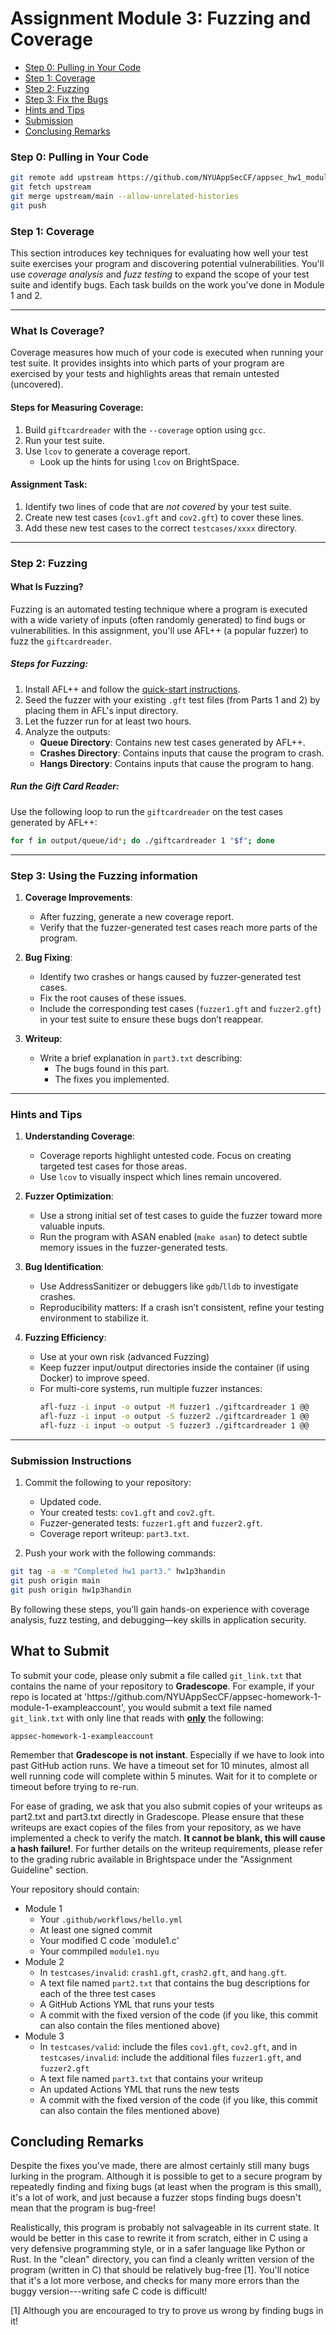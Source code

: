 # Assignment Module 3: Fuzzing and Coverage


- [Step 0: Pulling in Your Code](#step-0-pulling-in-your-code)
- [Step 1: Coverage](#step-1-coverage)
- [Step 2: Fuzzing](#step-2-fuzzing)
- [Step 3: Fix the Bugs](#step-3-using-the-fuzzing-information)
- [Hints and Tips](#hints-and-tips)
- [Submission](#what-to-submit)
- [Conclusing Remarks](#concluding-remarks)



### **Step 0: Pulling in Your Code**

```bash
git remote add upstream https://github.com/NYUAppSecCF/appsec_hw1_module2-YOURPART1REPO
git fetch upstream
git merge upstream/main --allow-unrelated-histories
git push
```

### **Step 1: Coverage**
This section introduces key techniques for evaluating how well your test suite exercises your program and discovering potential vulnerabilities. You'll use *coverage analysis* and *fuzz testing* to expand the scope of your test suite and identify bugs. Each task builds on the work you've done in Module 1 and 2.

---

### **What Is Coverage?**
Coverage measures how much of your code is executed when running your test suite. It provides insights into which parts of your program are exercised by your tests and highlights areas that remain untested (uncovered).

#### Steps for Measuring Coverage:
1. Build `giftcardreader` with the `--coverage` option using `gcc`.
2. Run your test suite.
3. Use `lcov` to generate a coverage report.
   - Look up the hints for using `lcov` on BrightSpace.
   
#### Assignment Task:
1. Identify two lines of code that are *not covered* by your test suite.
2. Create new test cases (`cov1.gft` and `cov2.gft`) to cover these lines.
3. Add these new test cases to the correct `testcases/xxxx` directory.

---
### **Step 2: Fuzzing**

#### **What Is Fuzzing?**
Fuzzing is an automated testing technique where a program is executed with a wide variety of inputs (often randomly generated) to find bugs or vulnerabilities. In this assignment, you'll use AFL++ (a popular fuzzer) to fuzz the `giftcardreader`.

##### Steps for Fuzzing:
1. Install AFL++ and follow the [quick-start instructions](https://github.com/AFLplusplus/AFLplusplus#quick-start-fuzzing-with-afl).
2. Seed the fuzzer with your existing `.gft` test files (from Parts 1 and 2) by placing them in AFL's input directory.
3. Let the fuzzer run for at least two hours.
4. Analyze the outputs:
   - **Queue Directory**: Contains new test cases generated by AFL++.
   - **Crashes Directory**: Contains inputs that cause the program to crash.
   - **Hangs Directory**: Contains inputs that cause the program to hang.

##### Run the Gift Card Reader:
Use the following loop to run the `giftcardreader` on the test cases generated by AFL++:

```bash
for f in output/queue/id*; do ./giftcardreader 1 "$f"; done
```

---

### **Step 3: Using the Fuzzing information**

1. **Coverage Improvements**:
   - After fuzzing, generate a new coverage report.
   - Verify that the fuzzer-generated test cases reach more parts of the program.
   
2. **Bug Fixing**:
   - Identify two crashes or hangs caused by fuzzer-generated test cases.
   - Fix the root causes of these issues.
   - Include the corresponding test cases (`fuzzer1.gft` and `fuzzer2.gft`) in your test suite to ensure these bugs don’t reappear.

3. **Writeup**:
   - Write a brief explanation in `part3.txt` describing:
     - The bugs found in this part.
     - The fixes you implemented.

---

### **Hints and Tips**
1. **Understanding Coverage**:
   - Coverage reports highlight untested code. Focus on creating targeted test cases for those areas.
   - Use `lcov` to visually inspect which lines remain uncovered.

2. **Fuzzer Optimization**:
   - Use a strong initial set of test cases to guide the fuzzer toward more valuable inputs.
   - Run the program with ASAN enabled (`make asan`) to detect subtle memory issues in the fuzzer-generated tests.

3. **Bug Identification**:
   - Use AddressSanitizer or debuggers like `gdb`/`lldb` to investigate crashes.
   - Reproducibility matters: If a crash isn’t consistent, refine your testing environment to stabilize it.

4. **Fuzzing Efficiency**:
   - Use at your own risk (advanced Fuzzing)
   - Keep fuzzer input/output directories inside the container (if using Docker) to improve speed.
   - For multi-core systems, run multiple fuzzer instances:
     ```bash
     afl-fuzz -i input -o output -M fuzzer1 ./giftcardreader 1 @@
     afl-fuzz -i input -o output -S fuzzer2 ./giftcardreader 1 @@
     afl-fuzz -i input -o output -S fuzzer3 ./giftcardreader 1 @@
     ```

---

### **Submission Instructions**
1. Commit the following to your repository:
   - Updated code.
   - Your created tests: `cov1.gft` and `cov2.gft`.
   - Fuzzer-generated tests: `fuzzer1.gft` and `fuzzer2.gft`.
   - Coverage report writeup: `part3.txt`.

2. Push your work with the following commands:

```bash
git tag -a -m "Completed hw1 part3." hw1p3handin
git push origin main
git push origin hw1p3handin
```

By following these steps, you’ll gain hands-on experience with coverage analysis, fuzz testing, and debugging—key skills in application security.

## What to Submit

To submit your code, please only submit a file called `git_link.txt` that contains the name of your repository to **Gradescope**.
For example, if your repo is located at 'h<span>ttps:</span>//github.com/NYUAppSecCF/appsec-homework-1-module-1-exampleaccount', you would submit a text file named `git_link.txt` with only line that reads with <ins><b>only</b></ins> the following:

    appsec-homework-1-exampleaccount

Remember that <b>Gradescope is not instant</b>. Especially if we have to look into past GitHub action runs. We have a timeout set for 10 minutes, almost all well running code will complete within 5 minutes. Wait for it to complete or timeout before trying to re-run. 

For ease of grading, we ask that you also submit copies of your writeups as part2.txt and part3.txt directly in Gradescope. Please ensure that these writeups are exact copies of the files from your repository, as we have implemented a check to verify the match. **It cannot be blank, this will cause a hash failure!**. For further details on the writeup requirements, please refer to the grading rubric available in Brightspace under the "Assignment Guideline" section.

Your repository should contain:    

* Module 1
  * Your `.github/workflows/hello.yml`
  * At least one signed commit
  * Your modified C code `module1.c'
  * Your commpiled `module1.nyu`
* Module 2
  * In `testcases/invalid`: `crash1.gft`, `crash2.gft`, and `hang.gft`.
  * A text file named `part2.txt` that contains the bug descriptions
    for each of the three test cases
  * A GitHub Actions YML that runs your tests
  * A commit with the fixed version of the code (if you like, this
    commit can also contain the files mentioned above)
* Module 3
  * In `testcases/valid`: include the files `cov1.gft`, `cov2.gft`, and
    in `testcases/invalid`: include the additional files `fuzzer1.gft`,
    and `fuzzer2.gft`
  * A text file named `part3.txt` that contains your writeup
  * An updated Actions YML that runs the new tests
  * A commit with the fixed version of the code (if you like, this
    commit can also contain the files mentioned above)


## Concluding Remarks

Despite the fixes you've made, there are almost certainly still many
bugs lurking in the program. Although it is possible to get to a secure
program by repeatedly finding and fixing bugs (at least when the program
is this small), it's a lot of work, and just because a fuzzer stops
finding bugs doesn't mean that the program is bug-free!

Realistically, this program is probably not salvageable in its current
state. It would be better in this case to rewrite it from scratch,
either in C using a very defensive programming style, or in a safer
language like Python or Rust. In the "clean" directory, you can find
a cleanly written version of the program (written in C) that
should be relatively bug-free [1]. You'll notice that it's a lot more
verbose, and checks for many more errors than the buggy
version---writing safe C code is difficult!

[1] Although you are encouraged to try to prove us wrong by finding bugs
    in it!
